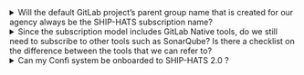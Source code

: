 
<details>
  <summary> Will the default GitLab project’s parent group name that is created for our agency always be the SHIP-HATS subscription name?	
 </summary><br>

Yes, the default GitLab project’s parent group name that is created for agency will always be the same as SHIP-HATS subscription name. If you want to rename the parent group, you must first rename the SHIP-HATS subscription title.

If you want to change the subscription title and parent group name, [raise a service request](https://docs.developer.tech.gov.sg/docs/ship-hats-support/raise-service-request). In the **Summary** field of the ticket, indicate `SHIP-HATS 2.0 GitLab - <your request>`

For more information on the groups, refer to our [GitLab Groups](https://docs.developer.tech.gov.sg/docs/ship-hats-getting-started/architecture?id=gitlab-groups) documentation. 

</details>



<details>
  <summary>Since the subscription model includes GitLab Native tools, do we still need to subscribe to other tools such as SonarQube? Is there a checklist on the difference between the tools that we can refer to? </summary><br>

Choice of tools depends on agency-specific use case and requirements. Refer to our [Tooling Strategy and Assessment](https://docs.developer.tech.gov.sg/docs/ship-hats-getting-started/ship-hats-tools?id=tooling-strategy)
</details>



<details>
  <summary>Can my Confi system be onboarded to SHIP-HATS 2.0 ? </summary><br>

Do note that:

- SHIP-HATS does not store your production transactional data.
- SHIP-HATS only store your source codes, configurations files.
- SHIP-HATS will only run a transient instance of your application (without production data and only assessable within ship-hats)
for security scanning and automated functional testing activities.

A possible way ahead for your Confi systems to be on SHIP-HATS 2.0:

1. Classify your source codes as Confi(cloud) or below
    - This will not change your total system classification as it will remain as Confi
    - There is no need to re-classify any other system components (e.g., transactional Data)
1. With only your source code classified as Confi(cloud) you could leverage on SHIP-HATS for your CI/CD requirements.

</details>



